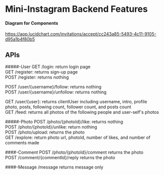 # Mini-Instagram Backend Features


#### Diagram for Components
https://app.lucidchart.com/invitations/accept/cc243a85-5493-4c11-9105-d95a1b4f80b5


APIs
----------
#####-User
GET /login: return login page<br>
GET /register: returns sign-up page<br>
POST /register: returns nothing <br>

POST /user/{username}/follow: returns nothing <br>
POST /user/{username}/unfollow: returns nothing <br>

GET /user/{user}: returns clientUser including username, intro, profile photo, posts, following count, follower count, and posts count <br> 
GET /feed: returns all photos of the following people and user-self's photos<br> 


#####-Photo
POST /photo/{photoId}/like: returns nothing<br> 
POST /photo/{photoId}/unlike: return nothing<br> 
POST /photo/upload: returns the photo<br> 
GET /explore: return photo url, photoId, number of likes, and number of comments made<br>

####-Comment 
POST /photo/{photoId}/comment returns the photo <br>
POST /comment/{commentId}/reply returns the photo <br>


####-Message
/message returns message only